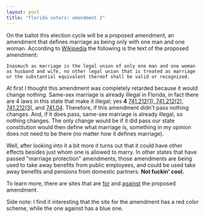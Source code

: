 ```yaml
---
layout: post
title: "florida voters: amendment 2"
---
```

On the ballot this election cycle will be a proposed amendment, an amendment that defines marriage as being only with one man and one woman.  According to [Wikipedia](http://en.wikipedia.org/wiki/Florida_Amendment_2) the following is the text of the proposed amendment:

    Inasmuch as marriage is the legal union of only one man and one woman as husband and wife, no other legal union that is treated as marriage or the substantial equivalent thereof shall be valid or recognized.

At first I thought this amendment was completely retarded because it would change nothing.  Same-sex marriage is already illegal in Florida, in fact there are 4 laws in this state that make it illegal; yes **4** [741.212(1), 741.212(2), 741.212(3)](http://www.leg.state.fl.us/statutes/index.cfm?mode=View%20Statutes&SubMenu=1&App_mode=Display_Statute&Search_String=741.212&URL=CH0741/Sec212.HTM), and [741.04](http://www.leg.state.fl.us/statutes/index.cfm?mode=View%20Statutes&SubMenu=1&App_mode=Display_Statute&Search_String=741.04&URL=CH0741/Sec04.HTM).  Therefore, if this amendment didn't pass nothing changes.  And, if it does pass, same-sex marriage is already illegal, so nothing changes.  The only change would be if it did pass our state constitution would then define what marriage is, something in my opinion does not need to be there (no matter how it defines marriage).

Well, after looking into it a bit more it turns out that it could have other effects besides just whom one is allowed to marry.  In other states that have passed "marriage protection" amendments, those amendments are being used to take away benefits from public employees, and could be used take away benefits and pensions from domestic partners.  **Not fuckin' cool.**

To learn more, there are sites that are [for](http://www.yes2marriage.org/) and [against](http://www.sayno2.com/) the proposed amendment.

Side note: I find it interesting that the site for the amendment has a red color scheme, while the one against has a blue one.